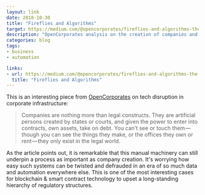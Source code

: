 ```yaml
---
layout: link
date: 2018-10-30
title: "Fireflies and Algorithms"
target: https://medium.com/@opencorporates/fireflies-and-algorithms-the-coming-explosion-of-companies-9d53cdb8738f
description: "OpenCorporates analysis on the creation of companies and how automation will impact corporate landscapes."
categories: blog
tags:
- business
- automation

links:
- url: https://medium.com/@opencorporates/fireflies-and-algorithms-the-coming-explosion-of-companies-9d53cdb8738f
  title: "Fireflies and Algorithms"
---
```


This is an interesting piece from [OpenCorporates](https://opencorporates.com/ "OpenCorporates") on tech disruption in corporate infrastructure:

> Companies are nothing more than legal constructs. They are artificial persons created by states or courts, and given the power to enter into contracts, own assets, take on debt. You can’t see or touch them — though you can see the things they make, or the offices they own or rent — they only exist in the legal world.

As the article points out, it is remarkable that this manual machinery can still underpin a process as important as company creation. It's worrying how easy such systems can be twisted and defrauded in an era of so much data and automation everywhere else. This is one of the most interesting cases for blockchain & smart contract technology to upset a long-standing hierarchy of regulatory structures.
